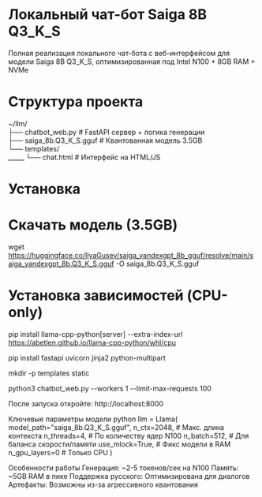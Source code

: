 # Локальный чат-бот Saiga 8B Q3_K_S
Полная реализация локального чат-бота с веб-интерфейсом для модели Saiga 8B Q3_K_S, оптимизированная под Intel N100 + 8GB RAM + NVMe

# Структура проекта

~/llm/  
├── chatbot_web.py # FastAPI сервер + логика генерации  
├── saiga_8b.Q3_K_S.gguf # Квантованная модель 3.5GB  
└── templates/  
_____ └── chat.html # Интерфейс на HTML/JS  

# Установка

# Скачать модель (3.5GB)
wget https://huggingface.co/IlyaGusev/saiga_yandexgpt_8b_gguf/resolve/main/saiga_yandexgpt_8b.Q3_K_S.gguf -O saiga_8b.Q3_K_S.gguf

# Установка зависимостей (CPU-only)
pip install llama-cpp-python[server] --extra-index-url https://abetlen.github.io/llama-cpp-python/whl/cpu

pip install fastapi uvicorn jinja2 python-multipart

mkdir -p templates static

python3 chatbot_web.py --workers 1 --limit-max-requests 100

После запуска откройте: http://localhost:8000

Ключевые параметры модели
python
llm = Llama(
    model_path="saiga_8b.Q3_K_S.gguf",
    n_ctx=2048,          # Макс. длина контекста
    n_threads=4,         # По количеству ядер N100
    n_batch=512,         # Для баланса скорости/памяти
    use_mlock=True,      # Фикс модели в RAM
    n_gpu_layers=0       # Только CPU
)

Особенности работы
Генерация: ~2-5 токенов/сек на N100
Память: ~5GB RAM в пике
Поддержка русского: Оптимизирована для диалогов
Артефакты: Возможны из-за агрессивного квантования
